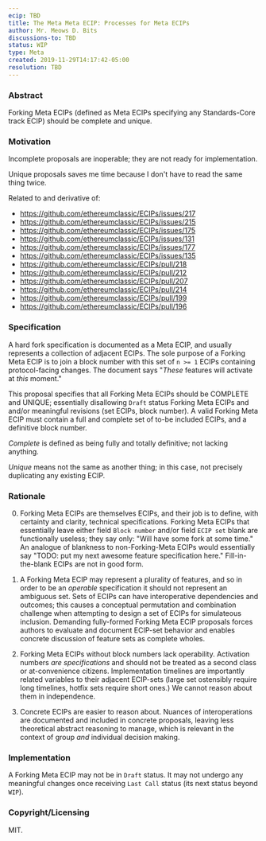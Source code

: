 ```yaml
---
ecip: TBD
title: The Meta Meta ECIP: Processes for Meta ECIPs
author: Mr. Meows D. Bits
discussions-to: TBD
status: WIP
type: Meta
created: 2019-11-29T14:17:42-05:00
resolution: TBD
---
```


### Abstract

Forking Meta ECIPs (defined as Meta ECIPs specifying any Standards-Core track ECIP) should be complete and unique.

### Motivation

Incomplete proposals are inoperable; they are not ready for implementation.

Unique proposals saves me time because I don't have to read the same thing twice.

Related to and derivative of:

- https://github.com/ethereumclassic/ECIPs/issues/217
- https://github.com/ethereumclassic/ECIPs/issues/215
- https://github.com/ethereumclassic/ECIPs/issues/175
- https://github.com/ethereumclassic/ECIPs/issues/131
- https://github.com/ethereumclassic/ECIPs/issues/177
- https://github.com/ethereumclassic/ECIPs/issues/135
- https://github.com/ethereumclassic/ECIPs/pull/218
- https://github.com/ethereumclassic/ECIPs/pull/212
- https://github.com/ethereumclassic/ECIPs/pull/207
- https://github.com/ethereumclassic/ECIPs/pull/214
- https://github.com/ethereumclassic/ECIPs/pull/199
- https://github.com/ethereumclassic/ECIPs/pull/196

### Specification

A hard fork specification is documented as a Meta ECIP, and usually represents a collection of adjacent ECIPs. The sole purpose of a Forking Meta ECIP is to join a block number with this set of `n >= 1` ECIPs containing protocol-facing changes. The document says "_These_ features will activate at _this_ moment."

This proposal specifies that all Forking Meta ECIPs should be COMPLETE and UNIQUE; essentially disallowing `Draft` status Forking Meta ECIPs and and/or meaningful revisions (set ECIPs, block number). A valid Forking Meta ECIP must contain a full and complete set of to-be included ECIPs, and a definitive block number. 

_Complete_ is defined as being fully and totally definitive; not lacking anything.

_Unique_ means not the same as another thing; in this case, not precisely duplicating any existing ECIP.

### Rationale

0. Forking Meta ECIPs are themselves ECIPs, and their job is to define, with certainty and clarity, technical specifications. Forking Meta ECIPs that essentially leave either field `Block number` and/or field `ECIP set` blank are functionally useless; they say only: "Will have some fork at some time." An analogue of blankness to non-Forking-Meta ECIPs would essentially say "TODO: put my next awesome feature specification here." Fill-in-the-blank ECIPs are not in good form.

1. A Forking Meta ECIP may represent a plurality of features, and so in order to be an _operable_ specification it should not represent an ambiguous set. Sets of ECIPs can have interoperative dependencies and outcomes; this causes a conceptual permutation and combination challenge when attempting to design a set of ECIPs for simulateous inclusion. Demanding fully-formed Forking Meta ECIP proposals forces authors to evaluate and document ECIP-set behavior and enables concrete discussion of feature sets as complete wholes.

2. Forking Meta ECIPs without block numbers lack operability. Activation numbers _are specifications_ and should not be treated as a second class or at-convenience citizens. Implementation timelines are importantly related variables to their adjacent ECIP-sets (large set ostensibly require long timelines, hotfix sets require short ones.) We cannot reason about them in independence.

3. Concrete ECIPs are easier to reason about. Nuances of interoperations are documented and included in concrete proposals, leaving less theoretical abstract reasoning to manage, which is relevant in the context of group _and_ individual decision making.

### Implementation

A Forking Meta ECIP may not be in `Draft` status. It may not undergo any meaningful changes once receiving `Last Call` status (its next status beyond `WIP`).

### Copyright/Licensing

MIT.
